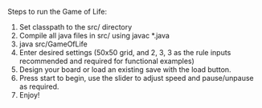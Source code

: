 Steps to run the Game of Life:

1. Set classpath to the src/ directory 
2. Compile all java files in src/ using javac *.java
3. java src/GameOfLife
4. Enter desired settings (50x50 grid, and 2, 3, 3 as the rule inputs recommended and required for functional examples)
5. Design your board or load an existing save with the load button.
6. Press start to begin, use the slider to adjust speed and pause/unpause as required.
7. Enjoy!
